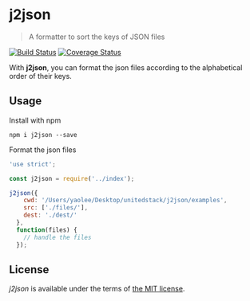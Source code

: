 # j2json
> A formatter to sort the keys of JSON files

[![Build Status](https://travis-ci.org/icecreamliker/j2json.svg?branch=master)](https://travis-ci.org/icecreamliker/j2json)
[![Coverage Status](https://coveralls.io/repos/github/icecreamliker/j2json/badge.svg?branch=master)](https://coveralls.io/github/icecreamliker/j2json?branch=master)

With **j2json**, you can format the json files according to the alphabetical order of their keys.

## Usage

Install with npm

```
npm i j2json --save
```

Format the json files
```javascript
'use strict';

const j2json = require('../index');

j2json({
    cwd: '/Users/yaolee/Desktop/unitedstack/j2json/examples',
    src: ['./files/'],
    dest: './dest/'
  },
  function(files) {
    // handle the files
  });
```

## License

*j2json* is available under the terms of [the MIT license](LICENSE).